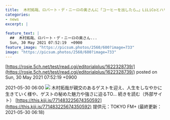 ```yaml
---
title:  木村拓哉、ロバート・デ・ニーロの奥さんに「コーヒーを出したら…」LiLiCoとハリウッドスターとの共演エピソードを披露  
categories:
- news
excerpt: |
  
feature_text: |
  ##  木村拓哉、ロバート・デ・ニーロの奥さん...
  Sun, 30 May 2021 07:52:19  +0900
feature_image: "https://picsum.photos/2560/600?image=733"
image: "https://picsum.photos/2560/600?image=733"
---
```


[https://rosie.5ch.net/test/read.cgi/editorialplus/1622328739/](https://rosie.5ch.net/test/read.cgi/editorialplus/1622328739/)
posted on Sun, 30 May 2021 07:52:19  +0900

<!--more-->

2021-05-30 06:00 ![](https://contents.oricon.co.jp/upimg/article/3/1530/1530335/detail/img400/c6bf4711d4b234b9bd8f8d2a753d7fd3c32be4d623a9f5fc671db0a4faabf65f.jpg) 木村拓哉が親交のあるゲストを迎え、人生をしなやかに生きていく様や、ゲストの秘めた魅力や強さに迫るTO... 続きを読む（外部サイト） [https://this.kiji.is/771483225674350592](https://this.kiji.is/771483225674350592) 提供元：TOKYO FM+ (最終更新：2021-05-30 06:18)
